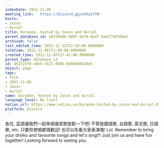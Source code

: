 ```yaml
---
indexDate: 2021-11-06
meeting_link: ' https://discord.gg/aV5yGtTW'
hosts:
- Jason
- Avriel
title: Karaoke, hosted by Jason and Avriel
parent_database_id: e9339446-880f-4ef0-8ad7-8ad1f507dded
archived: false
last_edited_time: 2021-11-12T22:59:00.0000000
talktime: 2021-11-06T21:00:00.0000000
created_time: 2021-11-05T17:42:00.0000000
parent_type: database_id
id: d52315f6-a0e5-4121-8885-0e89dd0b34e5
object: page
tags:
- Talk
- 2021-11-06
- Jason
- Avriel
name: Karaoke, hosted by Jason and Avriel
language_level: No limit
notion_url: https://www.notion.so/Karaoke-hosted-by-Jason-and-Avriel-d52315f6a0e5412188850e89dd0b34e5
platform: Discord
---
```





各位, 這週讓我們一起來唱幾首歌放鬆一下吧! 不管是國語歌, 台語歌, 英文歌, 日語歌, etc. 只要你想唱都很歡迎! 也可以先看大家表演喔! Lol. 
Remember to bring your drinks and favourite songs and let's sing!!!
Just join us and have fun together! Looking forward to seeing you.









